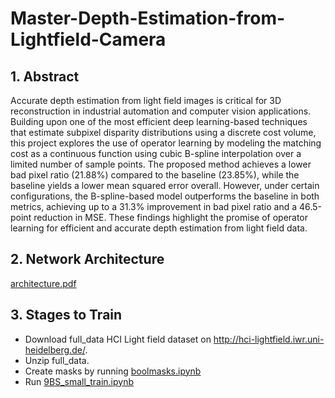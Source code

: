 # Master-Depth-Estimation-from-Lightfield-Camera

## 1. Abstract
Accurate depth estimation from light field images is critical for 3D reconstruction in industrial automation
and computer vision applications. Building upon one of the most efficient deep learning-based techniques
that estimate subpixel disparity distributions using a discrete cost volume, this project explores the use
of operator learning by modeling the matching cost as a continuous function using cubic B-spline
interpolation over a limited number of sample points. The proposed method achieves a lower bad pixel
ratio (21.88%) compared to the baseline (23.85%), while the baseline yields a lower mean squared error
overall. However, under certain configurations, the B-spline-based model outperforms the baseline in
both metrics, achieving up to a 31.3% improvement in bad pixel ratio and a 46.5-point reduction in MSE.
These findings highlight the promise of operator learning for efficient and accurate depth estimation from
light field data.

## 2. Network Architecture 
[architecture.pdf](https://github.com/user-attachments/files/20696074/architecture.pdf)

## 3. Stages to Train
- Download full_data HCI Light field dataset on http://hci-lightfield.iwr.uni-heidelberg.de/.
- Unzip full_data.
- Create masks by running [boolmasks.ipynb](boolmasks.ipynb)
- Run [9BS_small_train.ipynb](9BS_small_train.ipynb) 
